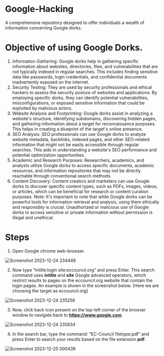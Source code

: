 # Google-Hacking
A comprehensive repository designed to offer individuals a wealth of information concerning Google dorks.
# Objective of using Google Dorks.
1. Information Gathering: Google dorks help in gathering specific information about websites, directories, files, and vulnerabilities that are not typically indexed in regular searches. This includes finding sensitive data like passwords, login credentials, and confidential documents inadvertently exposed on the internet.
2. Security Testing: They are used by security professionals and ethical hackers to assess the security posture of websites and applications. By employing specific dorks, they can identify potential vulnerabilities, misconfigurations, or exposed sensitive information that could be exploited by malicious actors.
3. Website Analysis and Footprinting: Google dorks assist in analyzing a website's structure, identifying subdomains, discovering hidden pages, and gathering information about a target for reconnaissance purposes. This helps in creating a blueprint of the target's online presence.
4. SEO Analysis: SEO professionals can use Google dorks to analyze website metadata, backlinks, indexed pages, and other SEO-related information that might not be easily accessible through regular searches. This aids in understanding a website's SEO performance and potential optimization opportunities.
5. Academic and Research Purposes: Researchers, academics, and analysts utilize Google dorks to access specific documents, academic resources, and information repositories that may not be directly reachable through conventional search methods.
6. Content Discovery: Content creators and marketers can use Google dorks to discover specific content types, such as PDFs, images, videos, or articles, which can be beneficial for research or content curation purposes.
Note: It's important to note that while Google dorks can be powerful tools for information retrieval and analysis, using them ethically and responsibly is crucial. Unauthorized or malicious use of Google dorks to access sensitive or private information without permission is illegal and unethical.
# Steps
1. Open Google chrome web-browser.

![Screenshot 2023-12-24 234448](https://github.com/Debojit2003/Google-Hacking/assets/98704361/959b7fde-6abb-4399-8250-218d6708d9e4)

2. Now type “intitle:login site:eccouncil.org” and press Enter. This search command uses **intitle** and **site** Google advanced operators, which restrict results to pages on the eccouncil.org website that contain the login pages. An example is shown in the screenshot below. [Here we are choosing the target as eccouncil.org]

![Screenshot 2023-12-24 235256](https://github.com/Debojit2003/Google-Hacking/assets/98704361/c3565e6a-c255-438d-b417-00c41f7f3e45)

3. Now, click back icon present on the top-left corner of the browser window to navigate back to **https://www.google.com**.

![Screenshot 2023-12-24 235834](https://github.com/Debojit2003/Google-Hacking/assets/98704361/5b6a5423-541e-4f0d-af38-44a60e3a6a6d)

4. In the search bar, type the command: “EC-Council filetype:pdf” and press Enter to search your results based on the file extension **pdf**.

![Screenshot 2023-12-25 000439](https://github.com/Debojit2003/Google-Hacking/assets/98704361/b65456a6-2ac0-4fe0-965a-5c11dae31f99)

